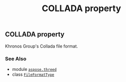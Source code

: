 ﻿---
title: COLLADA property
second_title: Aspose.3D for Python via .NET API References
description: 
type: docs
weight: 60
url: /aspose.threed/fileformattype/collada/
is_root: false
---

## COLLADA property


Khronos Group's Collada file format.

### See Also
* module [`aspose.threed`](../../)
* class [`FileFormatType`](/3d/python-net/aspose.threed/fileformattype)
